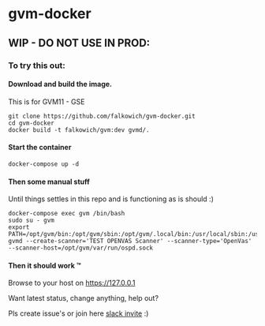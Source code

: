 # gvm-docker 

## WIP - DO NOT USE IN PROD:

### To try this out:

#### Download and build the image.

This is for GVM11 - GSE

```
git clone https://github.com/falkowich/gvm-docker.git
cd gvm-docker
docker build -t falkowich/gvm:dev gvmd/. 
```

#### Start the container

```
docker-compose up -d
```

#### Then some manual stuff

Until things settles in this repo and is functioning as is should :)

```
docker-compose exec gvm /bin/bash
sudo su - gvm
export PATH=/opt/gvm/bin:/opt/gvm/sbin:/opt/gvm/.local/bin:/usr/local/sbin:/usr/local/bin:/usr/sbin:/usr/bin:/sbin:/bin
gvmd --create-scanner='TEST OPENVAS Scanner' --scanner-type='OpenVas' --scanner-host=/opt/gvm/var/run/ospd.sock
```

#### Then it should work :tm:

Browse to your host on https://127.0.0.1

Want latest status, change anything, help out?  

Pls create issue's or join here [slack invite](https://join.slack.com/t/sadsloth/shared_invite/enQtODI0MTM2Nzc4OTQ0LWZmOThkYzY4MzAwZjVjYzhmMDdkYTY3MmFkOTk0YmNlZmQ2MWMwNDM5MmE4ZjUzZmU5MmU0YjQzYmE3YzhjZmU) :) 